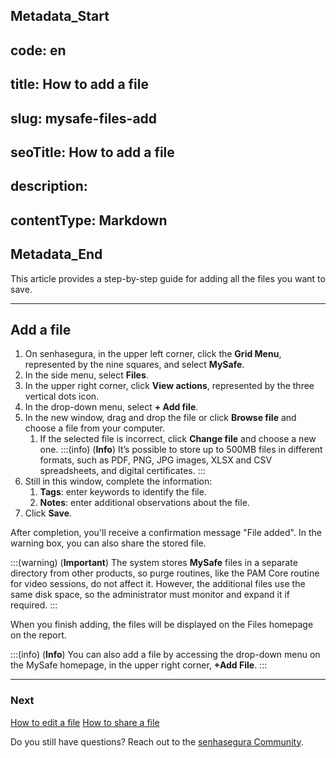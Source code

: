 ## Metadata_Start 
## code: en
## title: How to add a file 
## slug: mysafe-files-add 
## seoTitle: How to add a file 
## description:  
## contentType: Markdown 
## Metadata_End
This article provides a step-by-step guide for adding all the files you want to save.
***

## Add a file

1. On senhasegura, in the upper left corner, click the **Grid Menu**, represented by the nine squares, and select **MySafe**.
2. In the side menu, select **Files**. 
3. In the upper right corner, click **View actions**, represented by the three vertical dots icon.
4. In the drop-down menu, select **+ Add file**.
5. In the new window, drag and drop the file or click **Browse file** and choose a file from your computer.
    1. If the selected file is incorrect, click **Change file** and choose a new one.
    :::(info) (**Info**)
    It’s possible to store up to 500MB files in different formats, such as PDF, PNG, JPG images, XLSX and CSV spreadsheets, and digital certificates.
    :::
6. Still in this window, complete the information:
    1. **Tags**: enter keywords to identify the file.
    2. **Notes**: enter additional observations about the file.
7. Click **Save**.

After completion, you'll receive a confirmation message "File added". In the warning box, you can also share the stored file. 

:::(warning) (**Important**)
The system stores **MySafe** files in a separate directory from other products, so purge routines, like the PAM Core routine for video sessions, do not affect it. However, the additional files use the same disk space, so the administrator must monitor and expand it if required.
:::

When you finish adding, the files will be displayed on the Files homepage on the report.

:::(info) (**Info**)
You can also add a file by accessing the drop-down menu on the MySafe homepage, in the upper right corner, **+Add File**. 
:::
***
### Next
[How to edit a file](/v3-32/docs/mysafe-file-edit)
[How to share a file](/v3-32/docs/mysafe-file-share)

Do you still have questions? Reach out to the [senhasegura Community](https://community.senhasegura.io/).